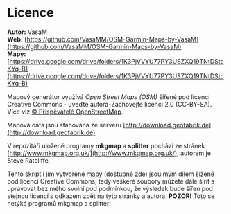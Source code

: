 # Licence
**Autor:** VasaM  
**Web:** [https://github.com/VasaMM/OSM-Garmin-Maps-by-VasaM](https://github.com/VasaMM/OSM-Garmin-Maps-by-VasaM)  
**Mapy:** [https://drive.google.com/drive/folders/1K3PjVVYU77PY3USZXQ19TNtDStcKYq-B](https://drive.google.com/drive/folders/1K3PjVVYU77PY3USZXQ19TNtDStcKYq-B)  


Mapový generátor využívá *Open Street Maps (OSM)* šířené pod licencí Creative Commons - uveďte autora-Zachovejte licenci 2.0 (CC-BY-SA). Více viz [© Přispěvatelé OpenStreetMap](https://www.openstreetmap.org/copyright).

Mapová data jsou stahována ze serveru [http://download.geofabrik.de](http://download.geofabrik.de).

V repozitáři uložené programy **mkgmap** a **splitter** pochází ze stránek [http://www.mkgmap.org.uk/](http://www.mkgmap.org.uk/), autorem je Steve Ratcliffe.

Tento skript i jím vytvořené mapy (dostupné [zde](#)) jsou mým dílem šížené pod licencí Creative Commons, tedy veškeré soubory můžete dále šířít a upravovat bez mého svolní pod podmínkou, že výsledek bude šířen pod stejnou licencí s odkazem zpět na tyto stránky a autora. **POZOR!** Toto se netýká programů mkgmap a splitter!
